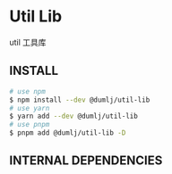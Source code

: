 <!-- This file is dynamically generated. please edit in __readme__ -->

# Util Lib

util 工具库

## INSTALL

```bash
# use npm
$ npm install --dev @dumlj/util-lib
# use yarn
$ yarn add --dev @dumlj/util-lib
# use pnpm
$ pnpm add @dumlj/util-lib -D
```

## INTERNAL DEPENDENCIES
